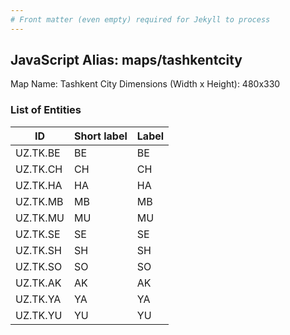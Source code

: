 ```yaml
---
# Front matter (even empty) required for Jekyll to process
---
```


## JavaScript Alias: maps/tashkentcity

Map Name: Tashkent City
Dimensions (Width x Height): 480x330







### List of Entities

ID | Short label | Label
---|---|---|
UZ.TK.BE|BE|BE|Bektemir
UZ.TK.CH|CH|CH|Chilanzar
UZ.TK.HA|HA|HA|Hamza
UZ.TK.MB|MB|MB|Mirobod
UZ.TK.MU|MU|MU|Mirzo Ulugbek
UZ.TK.SE|SE|SE|Sergeli
UZ.TK.SH|SH|SH|Shaykhontohur
UZ.TK.SO|SO|SO|Olmazar
UZ.TK.AK|AK|AK|Uchtepa
UZ.TK.YA|YA|YA|Yakkasaray
UZ.TK.YU|YU|YU|Yunusabad